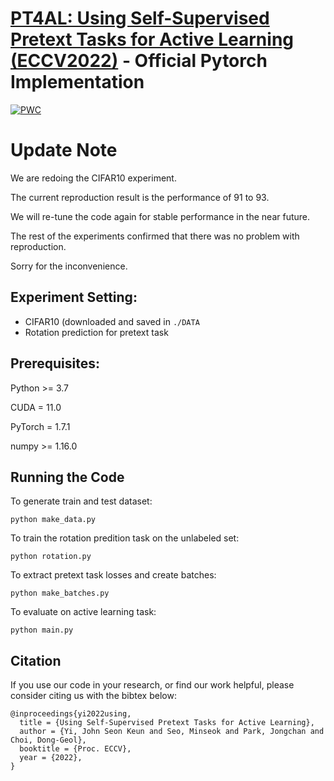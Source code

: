 # [PT4AL: Using Self-Supervised Pretext Tasks for Active Learning (ECCV2022)](https://arxiv.org/abs/2201.07459) - Official Pytorch Implementation
[![PWC](https://img.shields.io/endpoint.svg?url=https://paperswithcode.com/badge/using-self-supervised-pretext-tasks-for/active-learning-on-cifar10-10000)](https://paperswithcode.com/sota/active-learning-on-cifar10-10000?p=using-self-supervised-pretext-tasks-for)

# Update Note
We are redoing the CIFAR10 experiment.

The current reproduction result is the performance of 91 to 93.

We will re-tune the code again for stable performance in the near future.

The rest of the experiments confirmed that there was no problem with reproduction.

Sorry for the inconvenience.
## Experiment Setting:
- CIFAR10 (downloaded and saved in ```./DATA```
- Rotation prediction for pretext task

## Prerequisites:
Python >= 3.7

CUDA = 11.0

PyTorch = 1.7.1

numpy >= 1.16.0

## Running the Code

To generate train and test dataset:
```
python make_data.py
```

To train the rotation predition task on the unlabeled set:
```
python rotation.py
```

To extract pretext task losses and create batches:
```
python make_batches.py
```

To evaluate on active learning task:
```
python main.py
```

## Citation
If you use our code in your research, or find our work helpful, please consider citing us with the bibtex below:
```
@inproceedings{yi2022using,
  title = {Using Self-Supervised Pretext Tasks for Active Learning},
  author = {Yi, John Seon Keun and Seo, Minseok and Park, Jongchan and Choi, Dong-Geol},
  booktitle = {Proc. ECCV},
  year = {2022},
}
```
